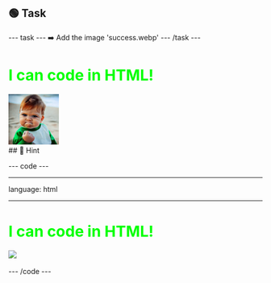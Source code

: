 <h2 class="c-project-heading--task">🟢 Task</h2>
--- task ---
➡️ Add the image 'success.webp'
--- /task ---

<h1 style="color: lime; 
          font-size: 30px;">
    I can code in HTML!
</h1>
<img src="images/success.webp" width="100px"/>

<div class="c-project-callout c-project-callout--tip">
## 👀 Hint 

<div class="c-project-code">

--- code ---

---
language: html

---

<h1 style="color: lime; 
          font-size: 30px;">
    I can code in HTML!
</h1>
<img src="XXXXXXX.webp"/>
</body>

--- /code ---

</div>
